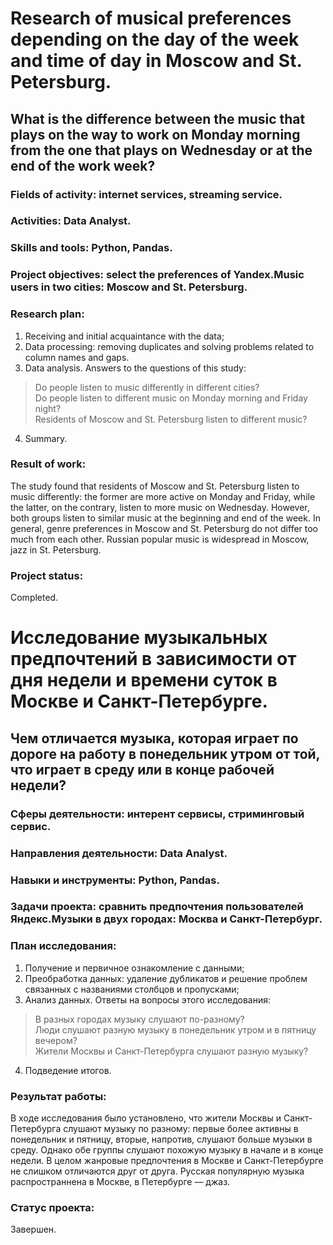 # Research of musical preferences depending on the day of the week and time of day in Moscow and St. Petersburg. 
## What is the difference between the music that plays on the way to work on Monday morning from the one that plays on Wednesday or at the end of the work week?

### Fields of activity: internet services, streaming service.
### Activities: Data Analyst.
### Skills and tools: Python, Pandas.
### Project objectives: select the preferences of Yandex.Music users in two cities: Moscow and St. Petersburg.

### Research plan:
1. Receiving and initial acquaintance with the data;
2. Data processing: removing duplicates and solving problems related to column names and gaps.
3. Data analysis. Answers to the questions of this study:

> Do people listen to music differently in different cities?\
> Do people listen to different music on Monday morning and Friday night?\
> Residents of Moscow and St. Petersburg listen to different music?

4. Summary.

### Result of work:
The study found that residents of Moscow and St. Petersburg listen to music differently: the former are more active on Monday and Friday, while the latter, on the contrary, listen to more music on Wednesday. However, both groups listen to similar music at the beginning and end of the week. In general, genre preferences in Moscow and St. Petersburg do not differ too much from each other. Russian popular music is widespread in Moscow, jazz in St. Petersburg.

### Project status:
Completed.

# Исследование музыкальных предпочтений в зависимости от дня недели и времени суток в Москве и Санкт-Петербурге.
## Чем отличается музыка, которая играет по дороге на работу в понедельник утром от той, что играет в среду или в конце рабочей недели?

### Сферы деятельности: интерент сервисы, стриминговый сервис.
### Направления деятельности: Data Analyst.
### Навыки и инструменты: Python, Pandas.
### Задачи проекта: сравнить предпочтения пользователей Яндекс.Музыки в двух городах: Москва и Санкт-Петербург.

### План исследования:
1. Получение и первичное ознакомление с данными;
2. Преобработка данных: удаление дубликатов и решение проблем связанных с названиями столбцов и пропусками;
3. Анализ данных. Ответы на вопросы этого исследования:

> В разных городах музыку слушают по-разному?\
> Люди слушают разную музыку в понедельник утром и в пятницу вечером?\
> Жители Москвы и Санкт-Петербурга слушают разную музыку?

4. Подведение итогов.

### Результат работы:
В ходе исследования было установлено, что жители Москвы и Санкт-Петербурга слушают музыку по разному: первые более активны в понедельник и пятницу, вторые, напротив, слушают больше музыки в среду. Однако обе группы слушают похожую музыку в начале и в конце недели. В целом жанровые предпочтения в Москве и Санкт-Петербурге не слишком отличаются друг от друга. Русская популярную музыка распространнена в Москве, в Петербурге — джаз.

### Статус проекта:
Завершен.
